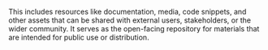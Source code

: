 This includes resources like documentation, media, code snippets, and other assets that can be shared with external users, stakeholders, or the wider community. It serves as the open-facing repository for materials that are intended for public use or distribution.
